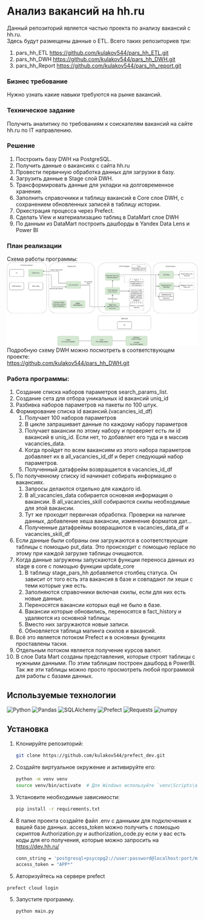 # Анализ вакансий на hh.ru
Данный репозиторий является частью проекта по анализу вакансий с hh.ru.  
Здесь будут размещены данные о ETL.
Всего таких репозиториев три:
1. pars_hh_ETL https://github.com/kulakov544/pars_hh_ETL.git
2. pars_hh_DWH https://github.com/kulakov544/pars_hh_DWH.git
3. pars_hh_Report https://github.com/kulakov544/pars_hh_report.git

### Бизнес требование
Нужно узнать какие навыки требуются на рынке вакансий.

### Техническое задание
Получить аналитику по требованиям к соискателям вакансий на сайте hh.ru по IT направлению.

### Решение
1. Построить базу DWH на PostgreSQL.
2. Получить данные о вакансиях с сайта hh.ru
3. Провести первичную обработка данных для загрузки в базу.
4. Загрузить данные в Stage слой DWH.
5. Трансформировать данные для укладки на долговременное хранение.
6. Заполнить справочники и таблицу вакансий в Core слое DWH, с сохранением обновленных записей в таблицу истории.
7. Оркестрация процесса через Prefect.
8. Сделать View и материализацию таблиц в DataMart слое DWH
9. По данным из DataMart построить дашборды в Yandex Data Lens и Power BI


### План реализации
Схема работы программы:
![Схема работы программы](flow_pars_hh_dir/file/DWH.png)
Подробную схему DWH можно посмотреть в соответствующем проекте:  
https://github.com/kulakov544/pars_hh_DWH.git

### Работа программы:
1. Создание списка наборов параметров search_params_list.
2. Создание сета для отбора уникальных id вакансий uniq_id
3. Разбивка наборов параметров на пакеты по 100 штук.
4. Формирование списка id вакансий.(vacancies_id_df)
   1. Получает 100 наборов параметров
   2. В цикле запрашивает данные по каждому набору параметров
   3. Получает вакансии по этому набору и проверяет есть ли id вакансий
   в uniq_id. Если нет, то добавляет его туда и в массив vacancies_data.
   4. Когда пройдет по всем вакансиям из этого набора параметров добавляет их
   в all_vacancies_id_df и берет следующий набор параметров.
   5. Полученный датафрейм возвращается в vacancies_id_df
5.  По полученному списку id начинает собирать информацию о вакансиях.
      1. Запросы делаются отдельно для каждого id.
      2. В all_vacancies_data собирается основная информация о вакансии. 
      В all_vacancies_skill собираются скилы необходимые для этой вакансии.
    3. Тут же проходит первичная обработка. Проверки на наличие данных, добавление 
    хеша вакансии, изменение форматов дат...
    4. Полученные датафреймы возвращаются в vacancies_data_df и vacancies_skill_df
6. Если данные были собраны они загружаются в соответствующие таблицы с помощью put_data.
Это происходит с помощью replace по этому при каждой загрузке таблицы очищаются.
7. Когда данные загружены запускаются функции переноса данных из stage в core c
помощью функции update_core
   1. В таблицу stage_pars_hh добавляется столбец статуса. Он зависит от того есть 
   эта вакансия в базе и совпадают ли хеши с теми которые уже есть.
   2. Заполняются справочники включая скилы, если для них есть новые данные.
   3. Переносятся вакансии которых ещё не было в базе.
   4. Вакансии которые обновились, переносятся в fact_history и удаляются из основной таблицы.
   5. Вместо них загружаются новые записи.
   6. Обновляется таблица мапинга скилов и вакансий.
8. Всё это является потоком Prefect и в основных функциях проставлены таски.
9. Отдельным потоком является получение курсов валют.
10. В слое Data Mart созданы представления, которые строят таблицы с нужными данными.
По этим таблицам построен дашборд в PowerBI. Так же эти таблицы можно просто просмотреть любой 
программой для работы с базами данных.


## Используемые технологии

![Python](https://img.shields.io/badge/Python-3.12+-blue?logo=python)
![Pandas](https://img.shields.io/badge/Pandas-1.3.3+-yellow?logo=pandas)
![SQLAlchemy](https://img.shields.io/badge/SQLAlchemy-1.4.22+-orange?logo=python)
![Prefect](https://img.shields.io/badge/prefect-2.19.8+-green?logo=prefect)
![Requests](https://img.shields.io/badge/Requests-2.32.3+-green?logo=python)
![numpy](https://img.shields.io/badge/numpy-2.0.1+-green?logo=python)

## Установка

1. Клонируйте репозиторий:
   ```bash
   git clone https://github.com/kulakov544/prefect_dev.git 
   ```
2. Создайте виртуальное окружение и активируйте его:
   ```bash
   python -m venv venv
   source venv/bin/activate  # Для Windows используйте `venv\Scripts\activate`
   ```
3. Установите необходимые зависимости:
   ```bash
   pip install -r requirements.txt
   ```
4. В папке проекта создайте файл .env с данными для подключения к вашей базе данных.
access_token можно получить с помощью скриптов Authorization.py и authorization_code.py
если у вас есть коды для его получения, которые можно запросить на https://dev.hh.ru/
   ```bash
   conn_string = 'postgresql+psycopg2://user:password@localhost:port/mydatabase'
   access_token = "APP*"
   ```
5. Авторизуйтесь на сервере prefect
```
prefect cloud login
```
5. Запустите программу.
   ```bash
   python main.py
   ```
